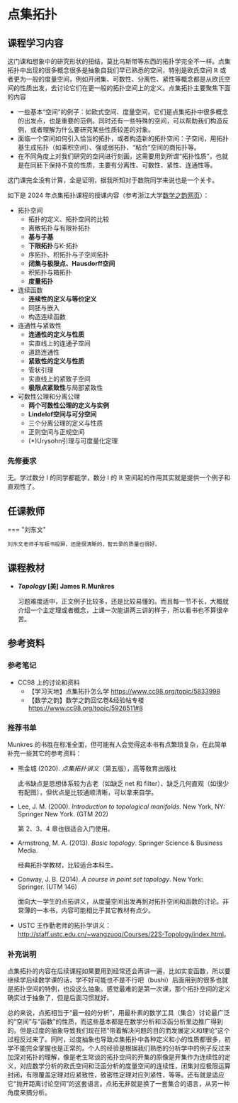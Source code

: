 # 点集拓扑

## 课程学习内容

这门课和想象中的研究形状的扭结，莫比乌斯带等东西的拓扑学完全不一样。点集拓扑中出现的很多概念很多是抽象自我们早已熟悉的空间，特别是欧氏空间 $\mathbb{R}$ 或者更为一般的度量空间，例如开闭集、可数性、分离性、紧性等概念都是从欧氏空间的性质出发，去讨论它们在更一般的拓扑空间上的定义。点集拓扑主要聚焦下面的内容

+ 一些基本“空间”的例子：如欧式空间、度量空间，它们是点集拓扑中很多概念的出发点，也是重要的范例。同时还有一些特殊的空间，可以帮助我们构造反例，或者理解为什么要研究某些性质较差的对象。
+ 面临一个空间如何引入恰当的拓扑，或者构造新的拓扑空间：子空间，用拓扑基生成拓扑（如乘积空间）、强或弱拓扑、“粘合”空间的商拓扑等。
+ 在不同角度上对我们研究的空间进行刻画，这需要用到所谓“拓扑性质”，也就是在同胚下保持不变的性质，主要有分离性、可数性、紧性、连通性等。 

这门课完全没有计算，全是证明，据我所知对于数院同学来说也是一个关卡。

如下是 2024 年点集拓扑课程的授课内容（参考浙江大学[数学之韵网页](https://zju_math.pages.zjusct.io/mathweb/compulsory/Topology)）：

* 拓扑空间
    - 拓扑的定义、拓扑空间的比较
    - 离散拓扑与有限补拓扑
    - **基与子基**
    - **下限拓扑**与K-拓扑
    - 序拓扑、积拓扑与子空间拓扑
    - **闭集与极限点、Hausdorff空间**
    - 积拓扑与箱拓扑
    - **度量拓扑**
* 连续函数
    - **连续性的定义与等价定义**
    - 同胚与嵌入
    - 构造连续函数
* 连通性与紧致性
    * **连通性的定义与性质**
    * 实直线上的连通子空间
    * 道路连通性
    * **紧致性的定义与性质**
    * 管状引理
    * 实直线上的紧致子空间
    * **极限点紧致性**与局部紧致性
* 可数性公理和分离公理
    * **两个可数性公理的定义与实例**
    * **Lindelof空间与可分空间**
    * 三个分离公理的定义与性质
    * 正则空间与正规空间
    * (*)Urysohn引理与可度量化定理


### 先修要求

无。学过数分 I 的同学都能学，数分 I 的 $\mathbb{R}$ 空间起的作用其实就是提供一个例子和直观性了。

## 任课教师

=== "刘东文"

    刘东文老师手写板书投屏，还是很清晰的，智云录的质量也很好。


## 课程教材

- ***Topology* [美] James R.Munkres**

    习题难度适中，正文例子比较多，还是比较易懂的。而且每一节不长，大概就介绍一个主定理或者概念，上课一次能讲两三讲的样子，所以看书也不算很辛苦。

## 参考资料

### 参考笔记
+ CC98 上的讨论和资料
    + 【学习天地】点集拓扑怎么学 <https://www.cc98.org/topic/5833998> 
    + 【数学之韵】数学之韵回忆卷&经验帖专楼 <https://www.cc98.org/topic/5926511#8> 

### 推荐书单

Munkres 的书胜在标准全面，但可能有人会觉得这本书有点繁琐复杂，在此简单补充一些其它的参考资料：

+ 熊金城 (2020). *点集拓扑讲义*（第五版），高等敎育出版社

    此书缺点是思想体系较为古老（如缺乏 net 和 filter）、缺乏几何直观（如很少有配图），但优点是比较通顺清晰，可以拿来自学。

+ Lee, J. M. (2000). *Introduction to topological manifolds*. New York, NY: Springer New York. (GTM 202) 

    第 2、3、4 章也很适合入门使用。

+ Armstrong, M. A. (2013). *Basic topology*. Springer Science & Business Media. 

    经典拓扑学教材，比较适合本科生。

+ Conway, J. B. (2014). *A course in point set topology*. New York: Springer. (UTM 146)

    面向大一学生的点拓讲义，从度量空间出发再到对拓扑空间和函数的讨论。非常薄的一本书，内容可能相比于其它教材有点少。

+ USTC 王作勤老师的拓扑学讲义：<http://staff.ustc.edu.cn/~wangzuoq/Courses/22S-Topology/index.html>。

### 补充说明

点集拓扑的内容在后续课程如果要用到经常还会再讲一遍，比如实变函数，所以要继续学后续数学课的话，学不好可能也不是不行吧（bushi）后面用到的很多也就是拓扑空间的特例，也没这么抽象。感觉最难的是第一次课，那个拓扑空间的定义确实过于抽象了，但是后面习惯就好。

总的来说，点拓相当于“最一般的分析”，用最朴素的数学工具（集合）讨论最广泛的“空间”与“函数”的性质，而这些基本都是在数学分析和泛函分析里边推广得到的。但是过度的抽象导致我们现在把“带着解决问题的目的而发展定义和理论”这个过程反过来了。同时，过度抽象也导致点集拓扑中各种定义和小的性质都很多，初学不能完全掌握也是正常的。个人的经验是根据我们熟悉的分析学中的例子反过来加深对拓扑的理解，像是老生常谈的拓扑空间的开集的原像是开集作为连续性的定义，对应数学分析的欧氏空间和泛函分析的度量空间的连续性，闭集对应极限运算封闭，有限覆盖定理对应紧致性，致密性定理对应列紧性，等等。还有就是适应它“抛开距离讨论空间”的这套语言。点拓无非就是换了一套集合的语言，从另一种角度来搞分析。
